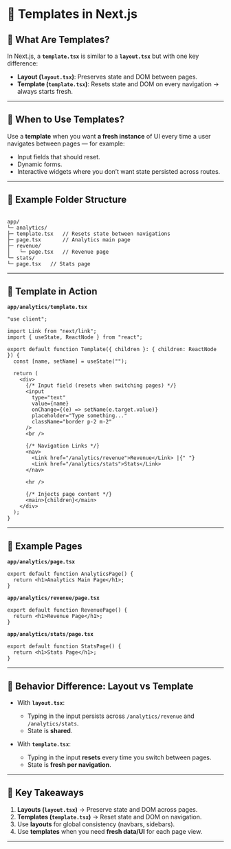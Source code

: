 # 🎯 Templates in Next.js

## 📌 What Are Templates?

In Next.js, a **`template.tsx`** is similar to a **`layout.tsx`** but with one key difference:  

- **Layout (`layout.tsx`)**: Preserves state and DOM between pages.  
- **Template (`template.tsx`)**: Resets state and DOM on every navigation → always starts fresh.  

---

## 📌 When to Use Templates?

Use a **template** when you want **a fresh instance** of UI every time a user navigates between pages — for example:  
- Input fields that should reset.  
- Dynamic forms.  
- Interactive widgets where you don’t want state persisted across routes.

---

## 📂 Example Folder Structure

```

app/
└─ analytics/
├─ template.tsx   // Resets state between navigations
├─ page.tsx       // Analytics main page
├─ revenue/
│   └─ page.tsx   // Revenue page
└─ stats/
└─ page.tsx   // Stats page

````

---

## 📌 Template in Action

**`app/analytics/template.tsx`**

```tsx
"use client";

import Link from "next/link";
import { useState, ReactNode } from "react";

export default function Template({ children }: { children: ReactNode }) {
  const [name, setName] = useState("");

  return (
    <div>
      {/* Input field (resets when switching pages) */}
      <input
        type="text"
        value={name}
        onChange={(e) => setName(e.target.value)}
        placeholder="Type something..."
        className="border p-2 m-2"
      />
      <br />

      {/* Navigation Links */}
      <nav>
        <Link href="/analytics/revenue">Revenue</Link> |{" "}
        <Link href="/analytics/stats">Stats</Link>
      </nav>

      <hr />

      {/* Injects page content */}
      <main>{children}</main>
    </div>
  );
}
````

---

## 📌 Example Pages

**`app/analytics/page.tsx`**

```tsx
export default function AnalyticsPage() {
  return <h1>Analytics Main Page</h1>;
}
```

**`app/analytics/revenue/page.tsx`**

```tsx
export default function RevenuePage() {
  return <h1>Revenue Page</h1>;
}
```

**`app/analytics/stats/page.tsx`**

```tsx
export default function StatsPage() {
  return <h1>Stats Page</h1>;
}
```

---

## 📌 Behavior Difference: Layout vs Template

* With **`layout.tsx`**:

  * Typing in the input persists across `/analytics/revenue` and `/analytics/stats`.
  * State is **shared**.

* With **`template.tsx`**:

  * Typing in the input **resets** every time you switch between pages.
  * State is **fresh per navigation**.

---

## 📌 Key Takeaways

1. **Layouts (`layout.tsx`)** → Preserve state and DOM across pages.
2. **Templates (`template.tsx`)** → Reset state and DOM on navigation.
3. Use **layouts** for global consistency (navbars, sidebars).
4. Use **templates** when you need **fresh data/UI** for each page view.

---

